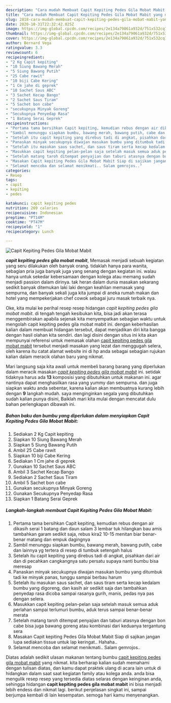 ```yaml
---
description: "Cara mudah Membuat Capit Kepiting Pedes Gila Mobat Mabit yang mudah"
title: "Cara mudah Membuat Capit Kepiting Pedes Gila Mobat Mabit yang mudah"
slug: 2818-cara-mudah-membuat-capit-kepiting-pedes-gila-mobat-mabit-yang-mudah
date: 2020-10-31T22:32:42.025Z
image: https://img-global.cpcdn.com/recipes/2e134a79061a932d/751x532cq70/capit-kepiting-pedes-gila-mobat-mabit-foto-resep-utama.jpg
thumbnail: https://img-global.cpcdn.com/recipes/2e134a79061a932d/751x532cq70/capit-kepiting-pedes-gila-mobat-mabit-foto-resep-utama.jpg
cover: https://img-global.cpcdn.com/recipes/2e134a79061a932d/751x532cq70/capit-kepiting-pedes-gila-mobat-mabit-foto-resep-utama.jpg
author: Bernard Vega
ratingvalue: 3.3
reviewcount: 6
recipeingredient:
- "2 Kg Capit kepiting"
- "10 Siung Bawang Merah"
- "5 Siung Bawang Putih"
- "25 Cabe rawit"
- "10 biji Cabe Kering"
- "1 Cm jahe di geprek"
- "10 Sachet Saus ABC"
- "3 Sachet Kecap Bango"
- "2 Sachet Saus Tiram"
- "5 Sachet bon cabe"
- "secukupnya Minyak Goreng"
- "Secukupnya Penyedap Rasa"
- "1 Batang Serai Geprek"
recipeinstructions:
- "Pertama tama bersihkan Capit kepiting, kemudian rebus dengan air dikasih serai 1 batang dan daun salam 3 lembar tuk hilangkan bau amis tambahkan garam sedikit saja, rebus kira2 10-15 menitan biar benar-benar matang dan empuk dagingnya"
- "Sambil menunggu siapkan bumbu, bawang merah, bawang putih, cabe dan lainnya yg tertera di resep di tumbuk setengah halus"
- "Setelah itu capit kepiting yang direbus tadi di angkat, pisahkan dari air dan di pecahkan cangkangnya satu persatu supaya nanti bumbu bisa meresap"
- "Panaskan minyak secukupnya diwajan masukan bumbu yang ditumbuk tadi ke minyak panas, tunggu sampai berbau harum"
- "Setelah itu masukan saus sachet, dan saus tiram serta kecap kedalam bumbu yang digoreng, dan kasih air sedikit saja dan tambahkan penyedap rasa dicoba sampai rasanya gurih, manis, pedas nya pas dengan selera."
- "Masukkan capit kepiting pelan-pelan saja setelah masuk semua aduk perlahan sampai terlumuri bumbu, aduk terus sampai benar-benar merata"
- "Setelah matang taroh ditempat penyajian dan taburi atasnya dengan bon cabe bisa juga bawang goreng atau kombinasi dari keduanya tergantung sera"
- "Masakan Capit kepiting Pedes Gila Mobat Mabit Siap di sajikan jangan lupa sediakan tissue untuk lap keringat.. Hahaha.."
- "Selamat mencoba dan selamat menikmati.. Salam gemrojos.."
categories:
- Resep
tags:
- capit
- kepiting
- pedes

katakunci: capit kepiting pedes 
nutrition: 269 calories
recipecuisine: Indonesian
preptime: "PT14M"
cooktime: "PT47M"
recipeyield: "1"
recipecategory: Lunch

---
```



![Capit Kepiting Pedes Gila Mobat Mabit](https://img-global.cpcdn.com/recipes/2e134a79061a932d/751x532cq70/capit-kepiting-pedes-gila-mobat-mabit-foto-resep-utama.jpg)

<b><i>capit kepiting pedes gila mobat mabit</i></b>, Memasak menjadi sebuah kegiatan yang seru dilakukan oleh banyak orang. tidaklah hanya para wanita, sebagian pria juga banyak juga yang senang dengan kegiatan ini. walau hanya untuk sekedar kebersamaan dengan kolega atau memang sudah menjadi passion dalam dirinya. tak heran dalam dunia masakan sekarang sedikit banyak ditemukan laki laki dengan keahlian memasak yang sempurna, dan banyak sekali juga kita jumpai di aneka rumah makan dan hotel yang mempekerjakan chef cowok sebagai juru masak terbaik nya.



Oke, kita mulai ke perihal resep resep hidangan <i>capit kepiting pedes gila mobat mabit</i>. di tengah tengah kesibukan kita, bisa jadi akan terasa menggembirakan apabila sejenak kita menyempatkan sebagian waktu untuk mengolah capit kepiting pedes gila mobat mabit ini. dengan keberhasilan kalian dalam membuat hidangan tersebut, dapat menjadikan diri kita bangga dengan hasil olahan kita sendiri. dan lagi disini dengan situs ini kita akan mempunyai referensi untuk memasak olahan <u>capit kepiting pedes gila mobat mabit</u> tersebut menjadi masakan yang lezat dan menggugah selera, oleh karena itu catat alamat website ini di hp anda sebagai sebagian rujukan kalian dalam meracik olahan baru yang nikmat.


Mari langsung saja kita awali untuk membeli barang barang yang diperlukan dalam meracik masakan <u><i>capit kepiting pedes gila mobat mabit</i></u> ini. setidak tidaknya harus ada <b>13</b> komposisi yang dibutuhkan untuk makanan ini. agar nantinya dapat menghasilkan rasa yang yummy dan sempurna. dan juga siapkan waktu anda sebentar, karena kalian akan membuatnya kurang lebih dengan <b>9</b> langkah mudah. saya menginginkan segala yang dibutuhkan sudah kalian punya disini, Baiklah mari kita mulai dengan mencatat dulu bahan perlengkapan dibawah ini.

<!--inarticleads1-->

##### Bahan baku dan bumbu yang diperlukan dalam menyiapkan Capit Kepiting Pedes Gila Mobat Mabit:

1. Sediakan 2 Kg Capit kepiting
1. Siapkan 10 Siung Bawang Merah
1. Siapkan 5 Siung Bawang Putih
1. Ambil 25 Cabe rawit
1. Siapkan 10 biji Cabe Kering
1. Sediakan 1 Cm jahe di geprek
1. Gunakan 10 Sachet Saus ABC
1. Ambil 3 Sachet Kecap Bango
1. Sediakan 2 Sachet Saus Tiram
1. Ambil 5 Sachet bon cabe
1. Gunakan secukupnya Minyak Goreng
1. Gunakan Secukupnya Penyedap Rasa
1. Siapkan 1 Batang Serai Geprek




<!--inarticleads2-->

##### Langkah-langkah membuat Capit Kepiting Pedes Gila Mobat Mabit:

1. Pertama tama bersihkan Capit kepiting, kemudian rebus dengan air dikasih serai 1 batang dan daun salam 3 lembar tuk hilangkan bau amis tambahkan garam sedikit saja, rebus kira2 10-15 menitan biar benar-benar matang dan empuk dagingnya
1. Sambil menunggu siapkan bumbu, bawang merah, bawang putih, cabe dan lainnya yg tertera di resep di tumbuk setengah halus
1. Setelah itu capit kepiting yang direbus tadi di angkat, pisahkan dari air dan di pecahkan cangkangnya satu persatu supaya nanti bumbu bisa meresap
1. Panaskan minyak secukupnya diwajan masukan bumbu yang ditumbuk tadi ke minyak panas, tunggu sampai berbau harum
1. Setelah itu masukan saus sachet, dan saus tiram serta kecap kedalam bumbu yang digoreng, dan kasih air sedikit saja dan tambahkan penyedap rasa dicoba sampai rasanya gurih, manis, pedas nya pas dengan selera.
1. Masukkan capit kepiting pelan-pelan saja setelah masuk semua aduk perlahan sampai terlumuri bumbu, aduk terus sampai benar-benar merata
1. Setelah matang taroh ditempat penyajian dan taburi atasnya dengan bon cabe bisa juga bawang goreng atau kombinasi dari keduanya tergantung sera
1. Masakan Capit kepiting Pedes Gila Mobat Mabit Siap di sajikan jangan lupa sediakan tissue untuk lap keringat.. Hahaha..
1. Selamat mencoba dan selamat menikmati.. Salam gemrojos..




Diatas adalah sedikit ulasan makanan tentang bumbu <u>capit kepiting pedes gila mobat mabit</u> yang nikmat. kita berharap kalian sudah memahami dengan tulisan diatas, dan kamu dapat praktek ulang di acara lain untuk di hidangkan dalam saat saat kegiatan family atau kolega anda. anda bisa mengulik resep resep yang tersedia diatas selaras dengan keinginan anda, sehingga hidangan <b>capit kepiting pedes gila mobat mabit</b> ini bisa menjadi lebih endess dan nikmat lagi. berikut penjelasan singkat ini, sampai berjumpa kembali di lain kesempatan. semoga hari kamu menyenangkan.
